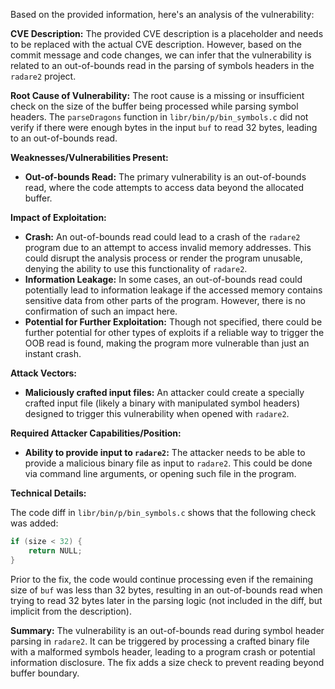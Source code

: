 Based on the provided information, here's an analysis of the vulnerability:

**CVE Description:** The provided CVE description is a placeholder and needs to be replaced with the actual CVE description. However, based on the commit message and code changes, we can infer that the vulnerability is related to an out-of-bounds read in the parsing of symbols headers in the `radare2` project.

**Root Cause of Vulnerability:** The root cause is a missing or insufficient check on the size of the buffer being processed while parsing symbol headers. The `parseDragons` function in `libr/bin/p/bin_symbols.c` did not verify if there were enough bytes in the input `buf` to read 32 bytes, leading to an out-of-bounds read.

**Weaknesses/Vulnerabilities Present:**

*   **Out-of-bounds Read:** The primary vulnerability is an out-of-bounds read, where the code attempts to access data beyond the allocated buffer.

**Impact of Exploitation:**

*   **Crash:** An out-of-bounds read could lead to a crash of the `radare2` program due to an attempt to access invalid memory addresses. This could disrupt the analysis process or render the program unusable, denying the ability to use this functionality of `radare2`.
*   **Information Leakage:** In some cases, an out-of-bounds read could potentially lead to information leakage if the accessed memory contains sensitive data from other parts of the program. However, there is no confirmation of such an impact here.
*   **Potential for Further Exploitation:** Though not specified, there could be further potential for other types of exploits if a reliable way to trigger the OOB read is found, making the program more vulnerable than just an instant crash.

**Attack Vectors:**

*   **Maliciously crafted input files:** An attacker could create a specially crafted input file (likely a binary with manipulated symbol headers) designed to trigger this vulnerability when opened with `radare2`.

**Required Attacker Capabilities/Position:**

*   **Ability to provide input to `radare2`:** The attacker needs to be able to provide a malicious binary file as input to `radare2`. This could be done via command line arguments, or opening such file in the program.

**Technical Details:**

The code diff in `libr/bin/p/bin_symbols.c` shows that the following check was added:

```c
if (size < 32) {
	return NULL;
}
```

Prior to the fix, the code would continue processing even if the remaining size of `buf` was less than 32 bytes, resulting in an out-of-bounds read when trying to read 32 bytes later in the parsing logic (not included in the diff, but implicit from the description).

**Summary:**
The vulnerability is an out-of-bounds read during symbol header parsing in `radare2`. It can be triggered by processing a crafted binary file with a malformed symbols header, leading to a program crash or potential information disclosure. The fix adds a size check to prevent reading beyond buffer boundary.
